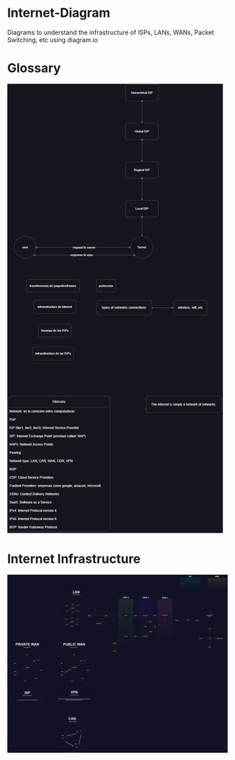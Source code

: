 # Internet-Diagram
Diagrams to understand the infrastructure of ISPs, LANs, WANs, Packet Switching, etc using diagram.io

# Glossary
![glosary](/Glossary.png)

# Internet Infrastructure
![internet infrastructure](/Internet%20Infrastructure.png)
